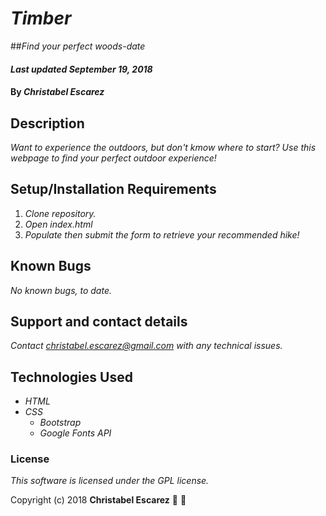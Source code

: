 # _Timber_
##_Find your perfect woods-date_

#### _Last updated September 19, 2018_

#### By _**Christabel Escarez**_

## Description

_Want to experience the outdoors, but don't kmow where to start? Use this webpage to find your perfect outdoor experience!_

## Setup/Installation Requirements

1. _Clone repository._
2. _Open index.html_
3. _Populate then submit the form to retrieve your recommended hike!_


## Known Bugs

_No known bugs, to date._

## Support and contact details

_Contact christabel.escarez@gmail.com with any technical issues._

## Technologies Used

* _HTML_
* _CSS_
  * _Bootstrap_
  * _Google Fonts API_

### License

*This software is licensed under the GPL license.*

Copyright (c) 2018 **Christabel Escarez** :dog: :herb:

